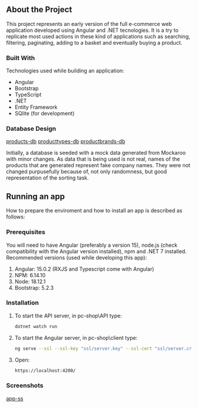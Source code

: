 ## About the Project

This project represents an early version of the full e-commerce web application developed using Angular and .NET tecnologies. It is a try to replicate most used actions in these kind of applications such as searching, filtering, paginating, adding to a basket and eventually buying a product.



### Built With

Technologies used while building an application:

* Angular
* Bootstrap
* TypeScript
* .NET
* Entity Framework
* SQlite (for development)


### Database Design

[products-db]
[producttypes-db]
[productbrands-db]

Initially, a database is seeded with a mock data generated from Mockaroo with minor changes. As data that is being used is not real, names of the products that are generated represent fake company names.
They were not changed purpusefully because of, not only randomness, but good representation of the sorting task.


## Running an app

How to prepare the enviroment and how to install an app is described as follows:

### Prerequisites

You will need to have Angular (preferably a version 15), node.js (check compatibility with the Angular version installed), npm and .NET 7 installed.
Recommended versions (used while developing this app):

1. Angular: 15.0.2 (RXJS and Typescript come with Angular)
2. NPM: 6.14.10
3. Node: 18.12.1
4. Bootstrap: 5.2.3

### Installation

1. To start the API server, in pc-shop\API type:
   ```sh
   dotnet watch run
   ```
2. To start the Angular server, in pc-shop\client type:
   ```sh
   ng serve --ssl --ssl-key "ssl/server.key" --ssl-cert "ssl/server.crt"
   ```
3. Open:
   ```sh
   https://localhost:4200/
   ```

### Screenshots

[app-ss]
   

[app-ss]: images/app-ss.jpg
[products-db]: images/products-db.jpg
[producttypes-db]: images/producttypes-db.jpg
[productbrands-db]: images/productbrands-db.jpg


